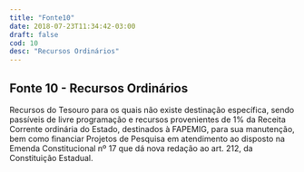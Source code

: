 ```yaml
---
title: "Fonte10"
date: 2018-07-23T11:34:42-03:00
draft: false
cod: 10
desc: "Recursos Ordinários"
---
```


## Fonte 10 - Recursos Ordinários

Recursos do Tesouro para os quais não existe destinação específica, sendo passíveis de livre programação e recursos provenientes de 1% da Receita Corrente ordinária do Estado, destinados à FAPEMIG, para sua manutenção, bem como financiar Projetos de Pesquisa em atendimento ao disposto na Emenda Constitucional nº 17 que dá nova redação ao art. 212, da Constituição Estadual.